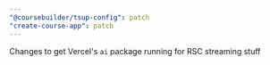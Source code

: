 ```yaml
---
"@coursebuilder/tsup-config": patch
"create-course-app": patch
---
```


Changes to get Vercel's `ai` package running for RSC streaming stuff
